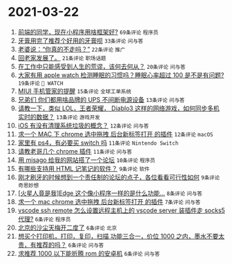# 2021-03-22

1. [前端的同学，现在小程序用啥框架好?](https://www.v2ex.com/t/763801) `69条评论` `程序员`
1. [牙膏用完了推荐个好用的牙膏呗](https://www.v2ex.com/t/763808) `33条评论` `问与答`
1. [老婆说：“你真的不走吗？”](https://www.v2ex.com/t/763792) `22条评论` `推广`
1. [回老家发展了。](https://www.v2ex.com/t/763799) `21条评论` `职场话题`
1. [在工作中只能感受到人生的荒谬，该何去何从？](https://www.v2ex.com/t/763853) `20条评论` `问与答`
1. [大家有用 apple watch 检测睡眠的习惯吗？睡眠心率超过 100 是不是有问题?](https://www.v2ex.com/t/763856) `19条评论` ` WATCH`
1. [MIUI 手机管家的提醒](https://www.v2ex.com/t/763843) `15条评论` `全球工单系统`
1. [兄弟们 你们都用啥品牌的 UPS 不间断电源设备](https://www.v2ex.com/t/763837) `13条评论` `问与答`
1. [请教一下，类似 LOL，王者荣耀， Diablo3 这样的网络游戏，如何同步多机实时的数据？](https://www.v2ex.com/t/763822) `13条评论` `游戏开发`
1. [iOS 有没有清理系统垃圾的概念？](https://www.v2ex.com/t/763816) `12条评论` `问与答`
1. [求一个 MAC 下 chrome 选中拖拽 后台新标签打开 的插件](https://www.v2ex.com/t/763796) `12条评论` `macOS`
1. [家里有 ps4，有必要买 switch 吗](https://www.v2ex.com/t/763864) `11条评论` `Nintendo Switch`
1. [请教老哥几个 chrome 插件](https://www.v2ex.com/t/763825) `11条评论` `问与答`
1. [用 misago 给我的网站搭了一个论坛](https://www.v2ex.com/t/763798) `10条评论` `程序员`
1. [有哪些支持用 HTML 记笔记的软件？](https://www.v2ex.com/t/763852) `9条评论` `软件`
1. [刚才刷牙的时候想到一个责任制的论坛的点子，各位看看可行性如何](https://www.v2ex.com/t/763846) `9条评论` `奇思妙想`
1. [[火星人竟是我]Edge 这个像小程序一样的是什么功能…](https://www.v2ex.com/t/763878) `8条评论` `问与答`
1. [求一个 mac chrome 选中拖拽 后台新标签打开 的插件](https://www.v2ex.com/t/763800) `7条评论` `问与答`
1. [vscode ssh remote 怎么设置远程主机上的 vscode server 装插件走 socks5 代理?](https://www.v2ex.com/t/763866) `6条评论` `程序员`
1. [北京的沙尘天梅开二度了](https://www.v2ex.com/t/763833) `6条评论` `北京`
1. [想买个打印机，打印，复印，扫描 功能三合一，价位 1000 之内，墨水不要太贵，有推荐的吗？](https://www.v2ex.com/t/763802) `6条评论` `问与答`
1. [求推荐 1000 以下能折腾 rom 的安卓机](https://www.v2ex.com/t/763794) `6条评论` `问与答`
